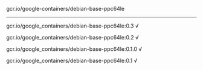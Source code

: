 gcr.io/google-containers/debian-base-ppc64le 

----
gcr.io/google_containers/debian-base-ppc64le:0.3 √

gcr.io/google_containers/debian-base-ppc64le:0.2 √

gcr.io/google_containers/debian-base-ppc64le:0.1.0 √

gcr.io/google_containers/debian-base-ppc64le:0.1 √

